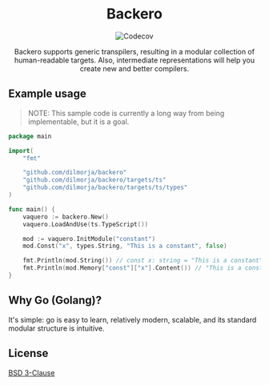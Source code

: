 <div align="center">
	<h1>Backero</h1>
	<p>
		<img alt="Codecov" src="https://img.shields.io/codecov/c/gh/dilmorja/backero?color=ff0176&logo=codecov&style=for-the-badge">
	</p>
	<p>
		Backero supports generic transpilers, resulting in a modular collection of human-readable targets. Also, intermediate representations will help you create new and better compilers.
	</p>
</div>

## Example usage

> NOTE: This sample code is currently a long way from being implementable, but it is a goal.

```go
package main

import(
	"fmt"

	"github.com/dilmorja/backero"
	"github.com/dilmorja/backero/targets/ts"
	"github.com/dilmorja/backero/targets/ts/types"
)

func main() {
	vaquero := backero.New()
	vaquero.LoadAndUse(ts.TypeScript())

	mod := vaquero.InitModule("constant")
	mod.Const("x", types.String, "This is a constant", false)

	fmt.Println(mod.String()) // const x: string = "This is a constant"
	fmt.Println(mod.Memory["const"]["x"].Content()) // "This is a constant"
}
```

## Why Go (Golang)?

It's simple: go is easy to learn, relatively modern, scalable, and its standard modular structure is intuitive.

## License

[BSD 3-Clause](LICENSE)